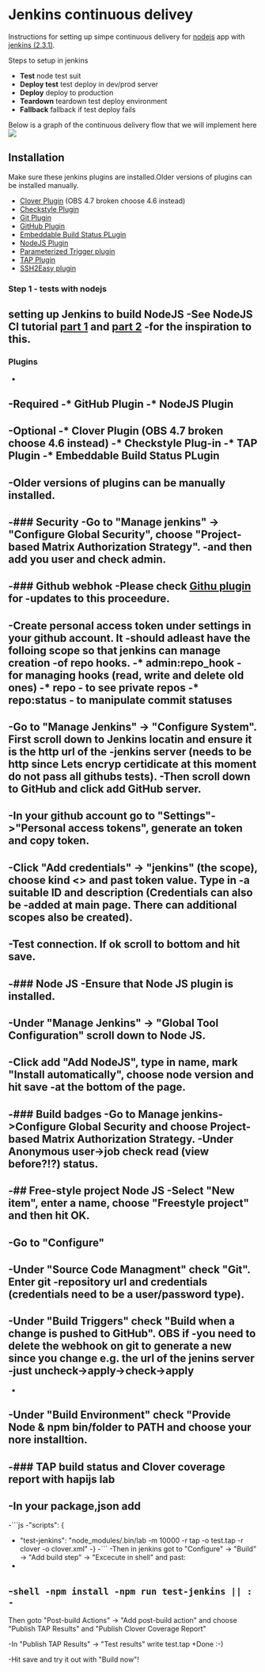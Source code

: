 # Jenkins continuous delivey

Instructions for setting up simpe continuous delivery for [nodejs](https://nodejs.org/en/) app with
[jenkins (2.3.1)](https://jenkins.io/). 

Steps to setup in jenkins
* **Test** node test suit 
* **Deploy test** test deploy in dev/prod server
* **Deploy** deploy to production
* **Teardown** teardown test deploy environment
* **Fallback** fallback if test deploy fails

Below is a graph of the continuous delivery flow that we will 
implement here
![](https://github.com/mickelindahl/jenkins_continuous_delivery/blob/master/flow.png)

## Installation

Make sure these jenkins plugins are installed.Older versions of plugins
can be installed manually.


* [Clover Plugin](https://wiki.jenkins-ci.org/display/JENKINS/Clover+Plugin) (OBS 4.7 broken choose 4.6 instead)
* [Checkstyle Plugin](https://wiki.jenkins-ci.org/display/JENKINS/Checkstyle+Plugin)
* [Git Plugin](https://wiki.jenkins-ci.org/display/JENKINS/Git+Plugin)
* [GitHub Plugin](https://wiki.jenkins-ci.org/display/JENKINS/GitHub+Plugin)
* [Embeddable Build Status PLugin](https://wiki.jenkins-ci.org/display/JENKINS/Embeddable+Build+Status+Plugin)
* [NodeJS Plugin](https://wiki.jenkins-ci.org/display/JENKINS/NodeJS+Plugin)
* [Parameterized Trigger plugin](https://wiki.jenkins-ci.org/display/JENKINS/Parameterized+Trigger+Plugin)
* [TAP Plugin](https://wiki.jenkins-ci.org/display/JENKINS/TAP+Plugin)
* [SSH2Easy plugin](https://wiki.jenkins-ci.org/display/JENKINS/SSH2Easy+Plugin)

### Step 1 - tests with nodejs


setting up Jenkins to build NodeJS
 -See NodeJS CI tutorial [part 1](https://strongloop.com/strongblog/roll-your-own-node-js-ci-server-with-jenkins-part-1/) and [part 2](https://strongloop.com/strongblog/roll-your-own-node-js-ci-server-with-jenkins-part-2/) 
 -for the inspiration to this.  
 -

### Plugins 
 -
 -Required
 -* GitHub  Plugin
 -* NodeJS Plugin
 -
 -Optional
 -* Clover Plugin (OBS 4.7 broken choose 4.6 instead)
 -* Checkstyle Plug-in
 -* TAP Plugin
 -* Embeddable Build Status PLugin
 -
 -Older versions of plugins can be manually installed.
 -
 -### Security
 -Go to "Manage jenkins" -> "Configure Global Security", choose "Project-based Matrix Authorization Strategy".
 -and then add you user and check admin.
 -
 -### Github webhok
 -Please check [Githu plugin](https://wiki.jenkins-ci.org/display/JENKINS/GitHub+plugin) for 
 -updates to this proceedure.
 -
 -Create personal access token under settings in your github account. It
 -should adleast have the folloing scope so that jenkins can manage creation
 -of repo hooks.
 -* admin:repo_hook - for managing hooks (read, write and delete old ones)
 -* repo - to see private repos
 -* repo:status - to manipulate commit statuses
 -
 -Go to "Manage Jenkins" -> "Configure System". First scroll down to Jenkins locatin and ensure it is the http url of the
 -jenkins server (needs to be http since Lets encryp certidicate at this moment do not pass all githubs tests). 
 -Then scroll down to GitHub and click add GitHub server.  
 -
 -In your github account go to "Settings"->"Personal access tokens", generate an token and copy token.
 -
 -Click "Add credentials" -> "jenkins" (the scope), choose kind  <<sercet text>> and past token value. Type in
 -a suitable ID and description (Credentials can also be 
 -added at main page. There can additional scopes also be created).
 -
 -Test connection. If ok scroll to bottom and hit save.    
 -
 -### Node JS
 -Ensure that Node JS plugin is installed.
 -
 -Under "Manage Jenkins" -> "Global Tool Configuration" scroll down to Node JS.
 -
 -Click add "Add NodeJS", type in name, mark "Install automatically", choose node version and hit save
 -at the bottom of the page.
 -
 -### Build badges
 -Go to Manage jenkins->Configure Global Security and choose Project-based Matrix Authorization Strategy.
 -Under Anonymous user->job check read (view before?!?) status.
 -  
 -## Free-style project Node JS
 -Select "New item", enter a name, choose "Freestyle project" and then hit OK.
 -
 -Go to "Configure" 
 -
 -Under "Source Code Managment" check "Git". Enter git
 -repository url and credentials (credentials need to be a user/password type).
 -
 -Under "Build Triggers" check "Build when a change is pushed to GitHub". OBS if
 -you need to delete the webhook on git to generate a new since you change e.g. the url of the jenins server 
 -just uncheck->apply->check->apply 
 -
 -
 -Under "Build Environment" check "Provide Node & npm bin/folder to PATH and choose your nore installtion. 
 -
 -### TAP build status and Clover coverage report with hapijs lab
 -
 -In your package,json add
 -
 -```js
 -"scripts": {
 -    "test-jenkins": "node_modules/.bin/lab -m 10000 -r tap -o test.tap -r clover -o clover.xml"
 -}
 -```
 -Then in jenkins got to "Configure" -> "Build" -> "Add build step" -> "Excecute in shell" and past:
 -
 -```shell
 -npm install
 -npm run test-jenkins || :
 -```
 -
Then goto "Post-build Actions" -> "Add post-build action" and choose  "Publish TAP Results" and "Publish Clover Coverage Report"
  
 -In "Publish TAP Results" -> "Test results" write test.tap
 +Done :-)
  
 -Hit save and try it out with "Build now"!
